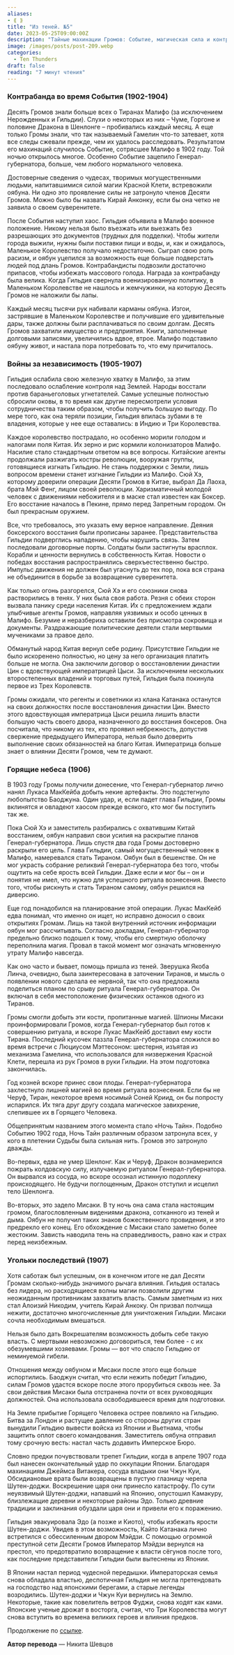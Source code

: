 ```yaml
---
aliases: 
- ⟪ ⟫
title: "Из теней. №5"
date: 2023-05-25T09:00:00Z
description: "Тайные махинации Громов: Событие, магическая сила и контрабанда. После таинственного События в Малифо, Десять Громов усилили контроль над городом. Гильдия объявила военное положение, контролируя поставки и создавая хаос. Контрабандисты стали ключевым источником выживания, а Громы стремятся управлять всем, включая Малифо"
image: /images/posts/post-209.webp
categories: 
  - Ten Thunders
draft: false
reading: "7 минут чтения"
---
```


### Контрабанда во время События (1902-1904)

Десять Громов знали больше всех о Тиранах Малифо (за исключением Нерожденных и Гильдии). Слухи о некоторых из них – Чуме, Горгоне и половине Дракона в Шенлонге – пробивались каждый месяц. А еще только Громы знали, что так называемый Гамелин что-то затевает, хотя все следы сжевали прежде, чем их удалось расследовать. Результатом его махинаций случилось Событие, сотрясшее Малифо в 1902 году. Той ночью открылось многое. Особенно Событие зацепило Генерал-губернатора, больше, чем любого нормального человека.

Достоверные сведения о чудесах, творимых могущественными людьми, напитавшимися силой магии Красной Клети, встревожили оябуна. Ни одно это проявление силы не затронуло членов Десяти Громов. Можно было бы назвать Кирай Анконку, если бы она четко не заявила о своем суверенитете.

После События наступил хаос. Гильдия объявила в Малифо военное положение. Никому нельзя было въезжать или выезжать без разрешающих это документов (трудных для подделки). Чтобы жители города выжили, нужны были поставки пищи и воды, и, как и ожидалось, Маленькое Королевство получало недостаточно. Сыграл свою роль расизм, и оябун уцепился за возможность еще больше подверстать людей под длань Громов. Контрабандисты подвозили достаточно припасов, чтобы избежать массового голода. Награда за контрабанду была велика. Когда Гильдия свернула военизированную политику, в Маленьком Королевстве не нашлось и жемчужинки, на которую Десять Громов не наложили бы лапы.

Каждый месяц тысячи рук набивали карманы оябуна. Изгои, застрявшие в Маленьком Королевстве и получившие его удивительные дары, также должны были расплачиваться по своим долгам. Десять Громов захватили имущество и предприятия. Книги, заполненные долговыми записями, увеличились вдвое, втрое. Малифо подставило оябуну живот, и настала пора потребовать то, что ему причиталось.

### Войны за независимость (1905-1907)

Гильдия ослабила свою железную хватку в Малифо, за этим последовало ослабление контроля над Землей. Народы восстали против бараньеголовых угнетателей. Самые успешные полностью сбросили оковы, в то время как другие пересмотрели условия сотрудничества таким образом, чтобы получить большую выгоду. По мере того, как она теряли позиции, Гильдия впилась зубами в те владения, которые у нее еще оставались: в Индию и Три Королевства.

Каждое королевство пострадало, но особенно морили голодом и налогами поля Китая. Их зерно и рис кормили колонизаторов Малифо. Насилие стало стандартным ответом на все вопросы. Китайские агенты продолжали разжигать костры революции, вооружая группы, готовящиеся изгнать Гильдию. Не стань поддержки с Земли, лишь вопросом времени станет изгнание Гильдии из Малифо. Сюй Хэ, которому доверили операции Десяти Громов в Китае, выбрал Да Лаоха, брата Мэй Фенг, лицом своей революции. Харизматичный молодой человек с движениями небожителя и в маске стал известен как Боксер. Его восстание началось в Пекине, прямо перед Запретным городом. Он был прекрасным оружием.

Все, что требовалось, это указать ему верное направление. Деяния боксерского восстания были прописаны заранее. Представительства Гильдии подверглись нападению, чтобы нарушить связь. Затем последовали договорные порты. Солдаты были застигнуты врасплох. Корабли и ценности вернулись в собственность Китая. Новости о победах восстания распространялись сверхъестественно быстро. Импульс движения не должен был угаснуть до тех пор, пока вся страна не объединится в борьбе за возвращение суверенитета.

Как только огонь разгорелся, Сюй Хэ и его союзники снова растворились в тенях. У них была своя работа. Резня с обеих сторон вызвала панику среди населения Китая. Их с предложением ждали улыбчивые агенты Громов, направляя уязвимых и особо ценных в Малифо. Безумие и неразбериха оставили без присмотра сокровища и документы. Раздражающие политические деятели стали мертвыми мучениками за правое дело.

Обманутый народ Китая вернул себе родину. Присутствие Гильдии не было искоренено полностью, но цену за него организация платить больше не могла. Она заключили договор о восстановлении династии Цин с вдовствующей императрицей Цыси. За исключением нескольких второстепенных владений и торговых путей, Гильдия была покинула первое из Трех Королевств.

Громы ожидали, что регенты и советники из клана Катанака останутся на своих должностях после восстановления династии Цин. Вместо этого вдовствующая императрица Цыси решила лишить власти большую часть своего двора, назначенного до восстания боксеров. Она посчитала, что никому из тех, кто проявил небрежность, допустив свержение предыдущего Императора, нельзя было доверить выполнение своих обязанностей на благо Китая. Императрица больше знает о влиянии Десяти Громов, чем те думают.

### Горящие небеса (1906)

В 1903 году Громы получили донесение, что Генерал-губернатор лично нанял Лукаса МакКейба добыть некие артефакты. Это подстегнуло любопытство Баоджуна. Один удар, и, если падет глава Гильдии, Громы вклинятся и овладеют хаосом прежде всякого, кто мог бы поступить так же.

Пока Сюй Хэ и заместитель разбирались с охватившим Китай восстанием, оябун направил свои усилия на раскрытие планов Генерал-губернатора. Лишь спустя два года Громы достоверно раскрыли его цель. Глава Гильдии, самый могущественный человек в Малифо, намеревался стать Тираном. Оябун был в бешенстве. Он не мог украсть собрание реликвий Генерал-губернатора без того, чтобы ощутить на себе ярость всей Гильдии. Даже если и мог бы – он и понятия не имел, что нужно для успешного ритуала вознесения. Вместо того, чтобы рискнуть и стать Тираном самому, оябун решился на диверсию.

Еще год понадобился на планирование этой операции. Лукас МакКейб едва понимал, что именно он ищет, но исправно доносил о своих открытиях Громам. Лишь на такой внутренний источник информации оябун мог рассчитывать. Согласно докладам, Генерал-губернатор предельно близко подошел к тому, чтобы его смертную оболочку переполнила магия. Провал в такой момент мог означать мгновенную утрату Малифо навсегда.

Как оно часто и бывает, помощь пришла из теней. Зверушка Якоба Линча, очевидно, была заинтересована в заточении Тиранов, и мысль о появлении нового сделала ее нервной, так что она предложила поделиться планом по срыву ритуала Генерал-губернатора. Он включал в себя местоположение физических останков одного из Тиранов.

Громы смогли добыть эти кости, пропитанные магией. Шпионы Мисаки проинформировали Громов, когда Генерал-губернатор был готов к совершению ритуала, и вскоре Лукас МакКейб доставил ему кости Тирана. Последний кусочек паззла Генерал-губернатора сложился во время встречи с Люциусом Мэттесоном: шестерня, изъятая из механизма Гамелина, что использовался для низвержения Красной Клети, перешла из рук Громов в руки Гильдии. На этом подготовка закончилась.

Год козней вскоре принес свои плоды. Генерал-губернатора захлестнуло лишней магией во время ритуала вознесения. Если бы не Черуф, Тиран, некоторое время носимый Соней Криид, он бы попросту испарился. Их тяга друг другу создала магическое завихрение, слепившее их в Горящего Человека.

Общепринятым названием этого момента стало «Ночь Тайн». Подобно Событию 1902 года, Ночь Тайн различным образом затронула всех, у кого в плетении Судьбы была сильная нить. Громов это затронуло дважды.

Во-первых, едва не умер Шенлонг. Как и Черуф, Дракон вознамерился пожрать колдовскую силу, излучаемую ритуалом Генерал-губернатора. Он вырвался из сосуда, но вскоре осознал истинную подоплеку происходящего. Не будучи поглощенным, Дракон отступил и исцелил тело Шенлонга.

Во-вторых, это задело Мисаки. В ту ночь она сама стала настоящим громом, благословленным видениями дракона, сотканного из теней и дыма. Оябун не получил таких знаков божественного провидения, и это предрекло его конец. Его обхождение с Мисаки стало заметно более жестоким. Зависть наводила тень на справедливость, равно как и страх перед неизбежным.

### Угольки последствий (1907)

Хотя саботаж был успешным, он в конечном итоге не дал Десяти Громам сколько-нибудь значимого рычага влияния. Гильдия осталась без лидера, но расходящиеся волны магии позволили другим неожиданным противникам захватить власть. Самым заметным из них стал Алоизий Никодим, учитель Кирай Анкоку. Он призвал полчища нежити, достаточно многочисленные для уничтожения Гильдии. Мисаки сочла необходимым вмешаться.

Нельзя было дать Вокрешателям возможность добыть себе такую власть. С мертвыми невозможно договориться, тем более - с их обезумевшими хозяевами. Громы — вот что спасло Гильдию от неминуемой гибели.

Отношения между оябуном и Мисаки после этого еще больше испортились. Баоджун считал, что если нежить победит Гильдию, силам Громов удастся вскоре после этого прорубиться сквозь нее. За свои действия Мисаки была отстранена почти от всех руководящих должностей. Она использовала освободившееся время для подготовки.

На Земле прибытие Горящего Человека острее повлияло на Гильдию. Битва за Лондон и растущее давление со стороны других стран вынудили Гильдию вывести войска из Японии и Вьетнама, чтобы защитить оплот своего командования. Заместитель оябуна отправил тому срочную весть: настал часть додавить Имперское Бюро.

Словно предки почувствовали трепет Гильдии, когда в апреле 1907 года был нанесен окончательный удар по оккупации Японии. Благодаря махинациям Джеймса Витакера, сосуда владыки они Чжун Куи, Обсидиановые врата были возвращены в пустую глазницу черепа Шутен-доджи. Воскрешение царя они принесло катастрофу. По сути неуязвимый Шутен-доджи, напавший на Японию, опустошил Камакуру, близлежащие деревни и некоторые районы Эдо. Только древние традиции и заклинания обуздали царя они и привели его к поражению.

Гильдия эвакуировала Эдо (а позже и Киото), чтобы избежать ярости Шутен-доджи. Увидев в этом возможность, Кайто Катанака лично встретился с обессиленным двором Мэйдзи. С помощью огромной преступной сети Десяти Громов Император Мэйдзи вернулся на престол, что предотвратило возвращение к власти сёгунов после того, как последние представители Гильдии были вытеснены из Японии.

В Японии настал период чудесной передышки. Императорская семья снова обладала властью, деспотичная Гильдия не могла претендовать на господство над японскими берегами, а старые легенды возродились. Шутен-доджи и Чжун Куи вернулись на Землю. Некоторые, такие как повелитель ветров Фуджи, снова ходят как ками. Японские ученые дрожат в восторга, считая, что Три Королевства могут снова вступить во времена великих героев и влияния предков.

Продолжение по [ссылке](http://malifaux.vercel.app/posts/post-210).

**Автор перевода** — Никита Шевцов